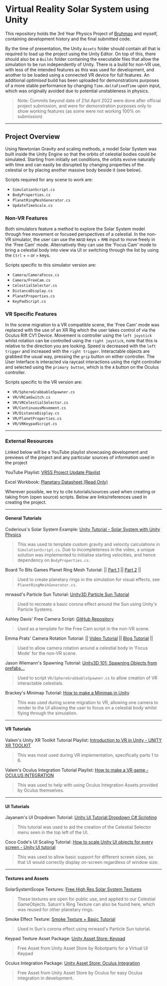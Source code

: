 # Virtual Reality Solar System using Unity
 This repository holds the 3rd Year Physics Project of [Bruhmao](https://github.com/Bruhmao "My partner's GitHub Profile") and myself, containing development history and the final submitted code.

 By the time of presentation, the Unity `Assets` folder should contain all that is required to load up the project using the Unity Editor. On top of this, there should also be a `Builds` folder containing the executable files that allow the simulation to be run independently of Unity. There is a build for non-VR use, with less of the intended features as this was used for development, and another to be loaded using a connected VR device for full features. An additional _optimised_ build has been uploaded for demonstrations purposes of a more stable performance by changing `Time.deltaFixedTime` upon input, which was originally avoided due to potential unstableness in physics.
>Note: Commits beyond date of 21st April 2022 were done after official project submission, and were for demonstration purposes only to show working features (as some were not working 100% on submission)

 ***
 ## Project Overview
 Using Newtonian Gravity and scaling methods, a model Solar System was built inside the Unity Engine so that the orbits of celestial bodies could be simulated. Starting from initially set conditions, the orbits evolve naturally with time and can easily be disrupted by changing properties of the celestial or by placing another massive body beside it (see below).

 Scripts required for any scene to work are:
- `SimulationScript.cs`
- `BodyProperties.cs`
- `PlanetRingMeshGenerator.cs`
- `UpdateTimeScale.cs`

 ### Non-VR Features
 Both simulators feature a method to explore the Solar System model through free movement or focused perspectives of a celestial. In the non-VR simulator, the user can use the `WASD` keys + `RMB` input to move freely in the 'Free Cam' mode. Alternatively they can use the 'Focus Cam' mode to bring a celestial body into view via UI or switching through the list by using the `Ctrl` + `<` or `>` keys.

 Scripts specific to this simulator version are:
- `Camera/CameraFocus.cs`
- `Camera/FreeCam.cs`
- `CelestialSelector.cs`
- `DistanceDisplay.cs`
- `PlanetProperties.cs`
- `KeyPadScript.cs`


 ### VR Specific Features
 In the scene migration to a VR compatible scene, the 'Free Cam' mode was replaced with the use of an XR Rig which the user takes control of via the Oculus Rift CV1 Device. Movement is controller using the `left joystick` whilst rotation can be controlled using the `right joystick`, note that this is relative to the direction you are looking. Speed is decreased with the `left trigger` and increased with the `right trigger`. Interactable objects are grabbed the usual way, pressing the `grip` button on either controller. The User Interface is interacted via raycast interactions using the right controller and selected using the `primary button`, which is the `A` button on the Oculus controller.

 Scripts specific to the VR version are:
- `VR/SphereGrabbableSpawner.cs`
- `VR/VRCamSwitch.cs`
- `VR/VRCelestialSelector.cs`
- `VR/ContinuousMovement.cs`
- `VR/DistanceDisplay.cs`
- `VR/PlanetProperties.cs`
- `VR/VRKeypadScript.cs`

***
### External Resources
Linked below will be a YouTube playlist showcasing development and previews of the project and any particular sources of information used in the project

YouTube Playlist: [VRSS Project Update Playlist](https://youtube.com/playlist?list=PLJfkNK5Lym90kyMIWkTr8NJP-mRjM5rE3)

Excel Workbook: [Planetary Datasheet (Read Only)](https://1drv.ms/x/s!AmE2NJQPF5Ygis8KAuAMAZCVfMHBrQ?e=OdOh1F)

Wherever possible, we try to cite tutorials/sources used when creating or taking from (open source) scripts. Below are links/references used in creating the project.
***
#### General Tutorials
Coderious's Solar System Example: [Unity Tutorial - Solar System with Unity Physics](https://www.youtube.com/watch?v=kUXskc76ud8)
> This was used to template custom gravity and velocity calculations in `SimulationScript.cs`. Due to incompleteness in the video, a unique solution was implemented to initialise starting velocities, and hence dependency on `BodyProperties.cs`.

Board To Bits Games Planet Ring Mesh Tutorial: || [Part 1](https://www.youtube.com/watch?v=Rze4GEFrYYs) || [Part 2](https://www.youtube.com/watch?v=WmWMC6iq7Y0&t=46s) ||
> Used to create planetary rings in the simulation for visual effects, see `PlanetRingMeshGenerator.cs`.

mrwasd's Particle Sun Tutorial: [Unity3D Particle Sun Tutorial](https://www.youtube.com/watch?v=qJEBAPRt8AA)
> Used to recreate a basic corona effect around the Sun using Unity's Particle Systems.

Ashley Davis' Free Camera Script: [GitHub Repository](https://gist.github.com/ashleydavis/f025c03a9221bc840a2b)
> Used as a template for the Free Cam script in the non-VR scene.

Emma Prats' Camera Rotation Tutorial: || [Video Tutorial](https://www.youtube.com/watch?v=rDJOilo4Xrg) || [Blog Tutorial](https://emmaprats.com/p/how-to-rotate-the-camera-around-an-object-in-unity3d/) ||
> Used to allow camera rotation around a celestial body in 'Focus Mode' for the non-VR scene.

Jason Wiemann's Spawning Tutorial: [Unity3D 101: Spawning Objects from prefabs...](https://www.youtube.com/watch?v=9KOHclqSmR4)
> Used to script `VR/SphereGrabbableSpawner.cs` to allow creation of VR interactable celestials.

Brackey's Minimap Tutorial: [How to make a Minimap in Unity](https://www.youtube.com/watch?v=28JTTXqMvOU&t=8s)
> This was used during scene migration to VR, allowing one camera to render to the UI allowing the user to focus on a celestial body whilst flying through the simulation.
***
#### VR Tutorials
Valem's Unity XR Toolkit Tutorial Playlist: [Introduction to VR in Unity - UNITY XR TOOLKIT](https://youtube.com/playlist?list=PLrk7hDwk64-a_gf7mBBduQb3PEBYnG4fU)
> This was most used during VR implementation, specifically parts 1 to 6.

Valem's Oculus Integration Tutorial Playlist: [How to make a VR game - OCULUS INTEGRATION](https://youtube.com/playlist?list=PLrk7hDwk64-Y7ELKfkw8ox8TaT9y3gNpS)
> This was used to help with using Oculus Integration Assets provided by Oculus themselves.
***
#### UI Tutorials
Jayanam's UI Dropdown Tutorial: [Unity UI Tutorial Dropdown C# Scripting](https://www.youtube.com/watch?v=URS9A4V_yLc)
> This tutorial was used to aid the creation of the Celestial Selector menu seen in the top left of the UI.

Coco Code's UI Scaling Tutorial: [How to scale Unity UI objects for every screen - Unity UI tutorial](https://www.youtube.com/watch?v=QnT-2KxVvyk)
> This was used to allow basic support for different screen sizes, so that UI would correctly display on-screen regardless of window size.
***
#### Textures and Assets
SolarSystemScope Textures: [Free High Res Solar System Textures](https://www.solarsystemscope.com/textures/)
> These textures are open for public use, and applied to our Celestial GameObjects. Saturn's Ring Texture can also be found here, which was reused for other planetary rings.

Smoke Effect Texture: [Smoke Texture + Basic Tutorial](http://thebloodyshadows.blogspot.com/2013/08/tutorial-smoke-effect-particles.html)
> Used in Sun's corona effect using mrwasd's Particle Sun tutorial.

Keypad Texture Asset Package: [Unity Asset Store: Keypad](https://assetstore.unity.com/packages/2d/gui/keypad-62942)
> Free Asset from Unity Asset Store by Robotparts for a Virtual UI Keypad

Oculus Integration Package: [Unity Asset Store: Oculus Integration](https://assetstore.unity.com/packages/tools/integration/oculus-integration-82022)
> Free Asset from Unity Asset Store by Oculus for easy Oculus integration in development.
